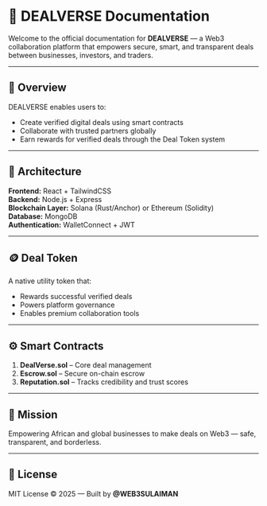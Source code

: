 # 📘 DEALVERSE Documentation

Welcome to the official documentation for **DEALVERSE** — a Web3 collaboration platform that empowers secure, smart, and transparent deals between businesses, investors, and traders.

---

## 📖 Overview
DEALVERSE enables users to:
- Create verified digital deals using smart contracts  
- Collaborate with trusted partners globally  
- Earn rewards for verified deals through the Deal Token system  

---

## 🧩 Architecture
**Frontend:** React + TailwindCSS  
**Backend:** Node.js + Express  
**Blockchain Layer:** Solana (Rust/Anchor) or Ethereum (Solidity)  
**Database:** MongoDB  
**Authentication:** WalletConnect + JWT  

---

## 🪙 Deal Token
A native utility token that:
- Rewards successful verified deals  
- Powers platform governance  
- Enables premium collaboration tools  

---

## ⚙️ Smart Contracts
1. **DealVerse.sol** – Core deal management  
2. **Escrow.sol** – Secure on-chain escrow  
3. **Reputation.sol** – Tracks credibility and trust scores  

---

## 🚀 Mission
Empowering African and global businesses to make deals on Web3 — safe, transparent, and borderless.

---

## 📜 License
MIT License © 2025 — Built by **@WEB3SULAIMAN**
